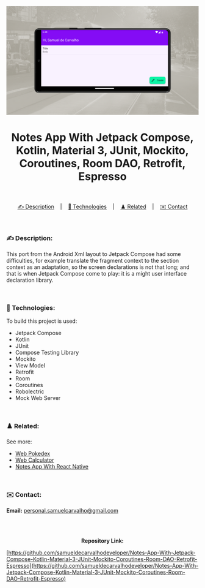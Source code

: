 ![](./thumbnail.png)

<h1 align="center">
Notes App With Jetpack Compose, Kotlin, Material 3, JUnit, Mockito, Coroutines, Room DAO, Retrofit, Espresso
</h1>

<br/>

<br/>

<div align="center">
  <a href="#description">✍️ Description</a> &nbsp;&nbsp;&nbsp;|&nbsp;&nbsp;&nbsp <a href="#technologies">🚀 Technologies</a> &nbsp;&nbsp;&nbsp;|&nbsp;&nbsp;&nbsp <a href="#related">♟️ Related</a> &nbsp;&nbsp;&nbsp;|&nbsp;&nbsp;&nbsp <a href="#contact">✉️ Contact</a>
</div>

<br />
<br />

<h3 id="description">✍️ Description:</h3>

<p>This port from the Android Xml layout to Jetpack Compose had some difficulties, for example translate the fragment context to the section context as an adaptation, so the screen declarations is not that long; and that is when Jetpack Compose come to play: it is a might user interface declaration library.</p>

<br />

<h3 id="technologies">🚀 Technologies:</h3>

<p>To build this project is used:</p>

- Jetpack Compose
- Kotlin
- JUnit
- Compose Testing Library
- Mockito
- View Model
- Retrofit
- Room
- Coroutines
- Robolectric
- Mock Web Server

<br />

<h3 id="related">♟️ Related:</h3>

See more:

<ul>
  <li><a href="https://github.com/samuelcarvalhodeveloper/Pokedex-With-Next-Js-Typescript-Axios-Jest-React-Testing-Library-PHP-Laravel-Python-Django">Web Pokedex</a></li>
  <li><a href="https://github.com/samueldecarvalhodeveloper/Calculator-With-Next-Js-Nginx-Load-Balancer-Proxy-Server-Server-Side-Rendering-Typescript-Sass">Web Calculator</a></li>
  <li><a href="https://github.com/samuelcarvalhodeveloper/Notes-App-With-React-Native-Expo-Custom-Hooks-Typescript-Sqlite3-Prettier-Eslint-EditorConfig-Jest">Notes App With React Native</a></li>
</ul>

<br />

<h3 id="contact">✉️ Contact:</h3>

**Email:**
<a href="mailto:personal.samuelcarvalho@gmail.com">personal.samuelcarvalho@gmail.com</a>

<br />
<br />

<p align="center"><strong>Repository Link:</strong></p>

[https://github.com/samueldecarvalhodeveloper/Notes-App-With-Jetpack-Compose-Kotlin-Material-3-JUnit-Mockito-Coroutines-Room-DAO-Retrofit-Espresso](https://github.com/samueldecarvalhodeveloper/Notes-App-With-Jetpack-Compose-Kotlin-Material-3-JUnit-Mockito-Coroutines-Room-DAO-Retrofit-Espresso)
